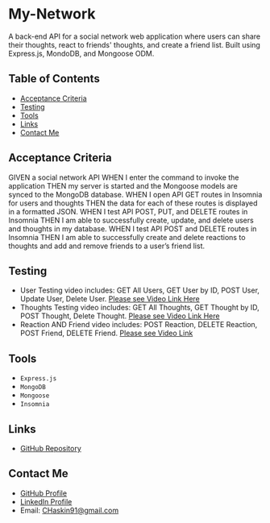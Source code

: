 # My-Network

A back-end API for a social network web application where users can share their thoughts, react to friends' thoughts, and create a friend list. Built using Express.js, MondoDB, and Mongoose ODM.

## Table of Contents

- [Acceptance Criteria](#acceptance-criteria)
- [Testing](#testing)
- [Tools](#tools)
- [Links](#links)
- [Contact Me](#contact-me)

## Acceptance Criteria

GIVEN a social network API
WHEN I enter the command to invoke the application
THEN my server is started and the Mongoose models are synced to the MongoDB database.
WHEN I open API GET routes in Insomnia for users and thoughts
THEN the data for each of these routes is displayed in a formatted JSON.
WHEN I test API POST, PUT, and DELETE routes in Insomnia
THEN I am able to successfully create, update, and delete users and thoughts in my database.
WHEN I test API POST and DELETE routes in Insomnia
THEN I am able to successfully create and delete reactions to thoughts and add and remove friends to a user’s friend list.

## Testing

- User Testing video includes: GET All Users, GET User by ID, POST User, Update User, Delete User. [Please see Video Link Here](https://drive.google.com/file/d/1QDjvNowo4aasTQo8HGatL2vw58C50-lZ/view)
- Thoughts Testing video includes: GET All Thoughts, GET Thought by ID, POST Thought, Delete Thought. [Please see Video Link Here](https://drive.google.com/file/d/1ooW7Ra1nzywDGi489qboMfDWTs2mqev8/view)
- Reaction AND Friend video includes: POST Reaction, DELETE Reaction, POST Friend, DELETE Friend. [Please see Video Link](https://drive.google.com/file/d/1yKD9ldgyiiD64r8CZ_DKpLY5HIk_KAra/view)

## Tools

- `Express.js`
- `MongoDB`
- `Mongoose`
- `Insomnia`

## Links

- [GitHub Repository](https://github.com/CHaskin91/My-Network)

## Contact Me

- [GitHub Profile](https://github.com/CHaskin91)
- [LinkedIn Profile](https://www.linkedin.com/in/corbin-haskin-713265160/)
- Email: CHaskin91@gmail.com
